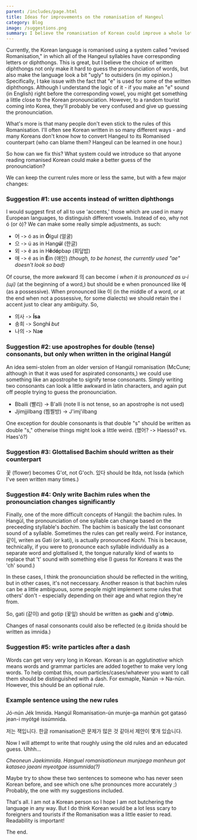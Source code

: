 ```yaml
---
parent: /includes/page.html
title: Ideas for improvements on the romanisation of Hangeul
category: Blog
image: /suggestions.png
summary: I believe the romanisation of Korean could improve a whole lot more with some simple changes.
---
```

Currently, the Korean language is romanised using a system called "revised Romanisation," in which all of the Hangeul syllables have corresponding letters or diphthongs. This is great, but I believe the choice of written diphthongs not only make it hard to guess the pronounciation of words, but also make the language look a bit "ugly" to outsiders (in my opinion.) Specifically, I take issue with the fact that "e" is used for some of the written diphthongs. Although I understand the logic of it - if you make an "e" sound (in English) right before the corresponding vowel, you might get something a little close to the Korean pronounciation. However, to a random tourist coming into Korea, they'll probably be very confused and give up guessing the pronounciation. 

What's more is that many people don't even stick to the rules of this Romanisation. I'll often see Korean written in so many different ways - and many Koreans don't know how to convert Hangeul to its Romanised counterpart (who can blame them? Hangeul can be learned in one hour.)

So how can we fix this? What system could we introduce so that anyone reading romanised Korean could make a better guess of the pronounciation?

We can keep the current rules more or less the same, but with a few major changes:

### Suggestion #1: use accents instead of written diphthongs

I would suggest first of all to use 'accents,' those which are used in many European languages, to distinguish different vowels. Instead of eo, why not ó (or ò)? We can make some really simple adjustments, as such:

- 어 -> ó as in **Ó**lgul (얼굴)
- 으 -> ú as in Hang**ú**l (한글)
- 외 -> ê as in H**ê**d**ó**pbap (회덮밥)
- 애 -> é as in **É**in (애인) *(though, to be honest, the currently used "ae" doesn't look so bad)*

Of course, the more awkward 의 can become í *when it is pronounced as u-i (ɰi)* (at the beginning of a word,) but should be e when pronounced like 에 (as a possessive). When pronounced like 이 (in the middle of a word, or at the end when not a possessive, for some dialects) we should retain the í accent just to clear any ambiguity.
So,

- 의사 -> **Ísa** 
- 송희 -> Songh**í** *but*
- 나의 -> Na**e**

### Suggestion #2: use apostrophes for double (tense) consonants, but only when written in the original Hangúl

An idea semi-stolen from an older version of Hangúl romanisation (McCune; although in that it was used for aspirated consonants,) we could use something like an apostrophe to signify tense consonants. Simply writing two consonants can look a little awkward in latin characters, and again put off people trying to guess the pronounciation.

- Bballi (빨리) -> B'alli (note ll is not tense, so an apostrophe is not used)
- Jjimjjilbang (찜찔방) -> J'imj'ilbang

One exception for double consonants is that double "s" should be written as double "s," otherwise things might look a little weird. (했어? -> Haessó? vs. Haes'ó?)

### Suggestion #3: Glottalised Bachim should written as their counterpart

꽃 (flower) becomes G'ot, not G'och. 있다 should be Itda, not Issda (which I've seen written many times.)

### Suggestion #4: Only write Bachim rules when the pronounciation changes significantly

Finally, one of the more difficult concepts of Hangúl: the bachim rules. In Hangúl, the pronounciation of one syllable can change based on the preceeding styllable's *bachim*. The bachim is basically the last consonant sound of a syllable. Sometimes the rules can get really weird. For instance, 같이, writen as Gati (or kati), is actually pronounced *Kachi*. This is because, technically, if you were to pronounce each syllable individually as a separate word and glottalised it, the tongue naturally kind of wants to replace that 't' sound with something else (I guess for Koreans it was the 'ch' sound.)

In these cases, I think the pronounciation should be reflected in the writing, but in other cases, it's not neccessary. Another reason is that bachim rules can be a little ambiguous, some people might implement some rules that others' don't - especially depending on their age and what region they're from.

So, gati (같이) and gotip (꽃잎) should be written as ga**ch**i and g'o**tn**ip.

Changes of nasal consonants could also be reflected (e.g ibnida should be written as imnida.)

### Suggestion #5: write particles after a dash

Words can get very very long in Korean. Korean is an *agglutinative* which means words and grammar particles are added together to make very long words. To help combat this, noun particles/cases/whatever you want to call them should be distinguished with a dash. For exmaple, Nanún -> Na-nún. However, this should be an optional rule.

### Example sentence using the new rules

Jó-nún Jék Imnida. Hangúl Romanisation-ún munje-ga manhún got gatasó jean-i myótgé issúmnida.

저는 잭입니다. 한글 romanisation은 문제가 많은 것 같아서 제안이 몇개 있습니다.

Now I will attempt to write that roughly using the old rules and an educated guess. Uhhh...

*Cheoneun Jaekimnida. Hanguel romanisationeun munjaega manheun got kataseo jaeani myeotgae issumnida(?)*

Maybe try to show these two sentences to someone who has never seen Korean before, and see which one s/he pronounces more accurately ;) Probably, the one with my suggestions included.

That's all. I am not a Korean person so I hope I am not butchering the language in any way. But I do think Korean would be a lot less scary to foreigners and tourists if the Romanisation was a little easier to read. Readability is important!

The end.